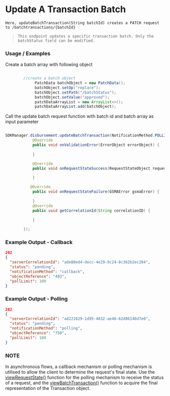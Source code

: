 # Update A Transaction Batch

`Here, updateBatchTransaction(String batchId) creates a PATCH request to /batchtransactions/{batchId}`

> `This endpoint updates a specific transaction batch. Only the batchStatus field can be modified.`

### Usage / Examples


Create a batch array with following object

```java

        //create a batch object
             PatchData batchObject = new PatchData();
             batchObject.setOp("replace");
             batchObject.setPath("/batchStatus");
             batchObject.setValue("approved");
             patchDataArrayList = new ArrayList<>();
             patchDataArrayList.add(batchObject);

```
Call the update batch request function with batch id and batch array as input parameter

```java

SDKManager.disbursement.updateBatchTransaction(NotificationMethod.POLLING,"","Place your batch id here",patchDataArrayList, new RequestStateInterface() {
            @Override
            public void onValidationError(ErrorObject errorObject) {
             
            }

            @Override
            public void onRequestStateSuccess(RequestStateObject requestStateObject) {
     
            }

           @Override
            public void onRequestStateFailure(GSMAError gsmaError) {
             
            }
            @Override
            public void getCorrelationId(String correlationID) {
               
            }

        });


```

### Example Output - Callback

```json
202
{
  "serverCorrelationId": "ade88ed4-decc-4e29-9c24-0c362b2ec284",
  "status": "pending",
  "notificationMethod": "callback",
  "objectReference": "493",
  "pollLimit": 100
}
```

### Example Output - Polling

```json
202
{
  "serverCorrelationId": "ad221629-1d95-4832-ae46-62d86146d7e0",
  "status": "pending",
  "notificationMethod": "polling",
  "objectReference": "750",
  "pollLimit": 100
}
```

### NOTE

In asynchronous flows, a callback mechanism or polling mechanism is utilised to allow the client to determine the request's final state.
Use the <a href="viewRequestState.Readme.md">viewRequestState()</a> function for the polling mechanism to receive the status of a request, and the <a href="viewBatchTransaction.Readme.md">viewBatchTransaction()</a>
function to acquire the final representation of the Transaction object.
